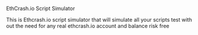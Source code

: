 EthCrash.io Script Simulator

<p>This is Ethcrash.io script simulator that will simulate all your scripts test with out the need for any real ethcrash.io account and balance risk free</p>

